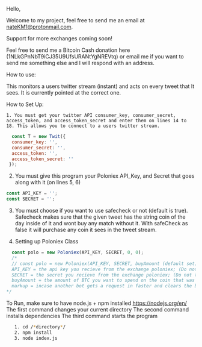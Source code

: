 Hello,

Welcome to my project, feel free to send me an email at nateKM1@protonmail.com.

Support for more exchanges coming soon!

Feel free to send me a Bitcoin Cash donation here (1NLkGPnNbT9iCJ35U9UfsURANtYgNREVtq)
or email me if you want to send me something else and I will respond with an address.


How to use:

  This monitors a users twitter stream (instant) and acts on every
  tweet that It sees. It is currently pointed at the correct one.

 How to Set Up:

    1. You must get your twitter API consumer_key, consumer_secret, access_token, and access_token_secret and enter them on lines 14 to 18. This allows you to connect to a users twitter stream.

  ```javascript
    const T = new Twit({
    consumer_key: '',
    consumer_secret: '',
    access_token: '',
    access_token_secret: ''
   });
  ```


  2. You must give this program your Poloniex API_Key, and Secret that goes along with it (on lines 5, 6)

  ```javascript
  const API_KEY = '';
  const SECRET = '';
  ```

  3. You must choose if you want to use safecheck or not (default is true). Safecheck makes sure that the given tweet has the string coin of the day inside of it and wont buy any match without it. With safeCheck as false it will purchase any coin it sees in the tweet stream.

  4. Setting up Poloniex Class

```javascript
  const polo = new Poloniex(API_KEY, SECRET, 0, 0);
  /*
  // const polo = new Poloniex(API_KEY, SECRET, buyAmount (default set), markup (default set as 0));
  API_KEY = the api key you recieve from the exchange poloniex; (Do not touch this..remember..you already set it on line 5-6)
  SECRET = the secret you recieve from the exchange poloniex; (Do not touch this..remember..you already set it on line 5-6)
  buyAmount = the amount of BTC you want to spend on the coin that was just tweeted about (min 0.000001); (you must set this)
  markup = incase another bot gets a request in faster and clears the book, this lets you send a buy with a markup. (and set this)   Recomended @ should be .01 - .05;
*/
```

 To Run, make sure to have node.js + npm installed https://nodejs.org/en/
  The first command changes your current directory
  The second command installs dependencies
  The third command starts the program

```bash
   1. cd /*directory*/
   2. npm install
   3. node index.js
```


 
